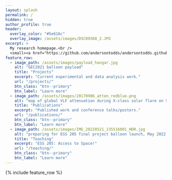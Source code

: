 ```yaml
---
layout: splash
permalink: /
hidden: true
author_profile: true
header:
  overlay_color: "#5e616c"
  overlay_image: /assets/images/DSC09368_2.JPG
excerpt: >
  My research homepage.<br />
  <small><a href="https://github.com/andersontodds/andersontodds.github.io">Site source repo</a></small>
feature_row:
  - image_path: /assets/images/payload_hangar.jpg
    alt: "GEC2021 balloon payload"
    title: "Projects"
    excerpt: "Current experimental and data analysis work."
    url: "/projects/"
    btn_class: "btn--primary"
    btn_label: "Learn more"
  - image_path: /assets/images/20170906_atten_redblue.png
    alt: "map of global VLF attenuation during X-class solar flare on September 6, 2017."
    title: "Publications"
    excerpt: "Published work and conference talks/posters."
    url: "/publications/"
    btn_class: "btn--primary"
    btn_label: "Learn more"
  - image_path: /assets/images/IMG_20220521_135516001_HDR.jpg
    alt: "preparing for ESS 205 final project balloon launch, May 2022."
    title: "Teaching"
    excerpt: "ESS 205: Access to Space!"
    url: "/teaching/"
    btn_class: "btn--primary"
    btn_label: "Learn more"      
---
```


{% include feature_row %}
